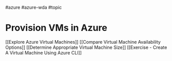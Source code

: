 #azure #azure-wda #topic

# Provision VMs in Azure
[[Explore Azure Virtual Machines]]
[[Compare Virtual Machine Availability Options]]
[[Determine Appropriate Virtual Machine Size]]
[[Exercise - Create A Virtual Machine Using Azure CLI]]